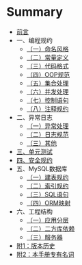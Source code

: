 # Summary

* [前言](README.md)
* 一、编程规约
  - [（一）命名风格](01编程规约/01-01命名风格.md)
  - [（二）常量定义](01编程规约/01-02常量定义.md)
  - [（三）代码格式](01编程规约/01-03代码格式.md)
  - [（四）OOP规范](01编程规约/01-04OOP规范.md)
  - [（五）集合处理](01编程规约/01-06集合处理.md)
  - [（六）并发处理](01编程规约/01-07并发处理.md)
  - [（七）控制语句](01编程规约/01-08控制语句.md)
  - [（八）注释规约](01编程规约/01-09注释规约.md)
* 二、异常日志
  - [（一）异常处理](异常日志/异常处理.md)
  - [（二）日志规范](异常日志/日志规约.md)
  - [（三）其他](异常日志/其他.md)
* [三、单元测试](单元测试.md)
* [四、安全规约](安全规约.md)
* 五、MySQL数据库
  - [（一）建表规约](MySQL数据库/建表规约.md)
  - [（二）索引规约](MySQL数据库/索引规约.md)
  - [（三）SQL语句](MySQL数据库/SQL语句.md)
  - [（四）ORM映射](MySQL数据库/ORM映射.md)
* 六、工程结构
  - [（一）应用分层](工程结构/应用分层.md)
  - [（二）二方库依赖](工程结构/二方库依赖.md)
  - [（三）服务器](工程结构/服务器.md)
* [附1：版本历史 ](版本历史.md)
* [附2：本手册专有名词 ](本手册专有名词.md)